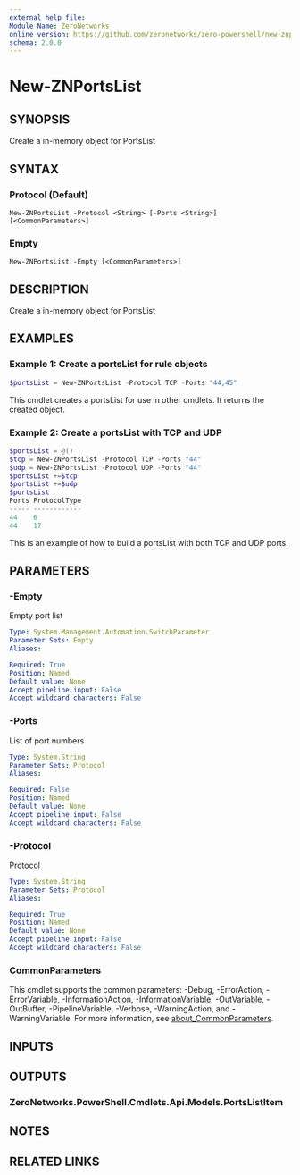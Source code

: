 ```yaml
---
external help file:
Module Name: ZeroNetworks
online version: https://github.com/zeronetworks/zero-powershell/new-znportslist
schema: 2.0.0
---
```


# New-ZNPortsList

## SYNOPSIS
Create a in-memory object for PortsList

## SYNTAX

### Protocol (Default)
```
New-ZNPortsList -Protocol <String> [-Ports <String>] [<CommonParameters>]
```

### Empty
```
New-ZNPortsList -Empty [<CommonParameters>]
```

## DESCRIPTION
Create a in-memory object for PortsList

## EXAMPLES

### Example 1: Create a portsList for rule objects
```powershell
$portsList = New-ZNPortsList -Protocol TCP -Ports "44,45"

```

This cmdlet creates a portsList for use in other cmdlets.
It returns the created object.

### Example 2: Create a portsList with TCP and UDP
```powershell
$portsList = @()
$tcp = New-ZNPortsList -Protocol TCP -Ports "44"
$udp = New-ZNPortsList -Protocol UDP -Ports "44"
$portsList +=$tcp
$portsList +=$udp
$portsList
Ports ProtocolType
----- ------------
44    6
44    17
```

This is an example of how to build a portsList with both TCP and UDP ports.

## PARAMETERS

### -Empty
Empty port list

```yaml
Type: System.Management.Automation.SwitchParameter
Parameter Sets: Empty
Aliases:

Required: True
Position: Named
Default value: None
Accept pipeline input: False
Accept wildcard characters: False
```

### -Ports
List of port numbers

```yaml
Type: System.String
Parameter Sets: Protocol
Aliases:

Required: False
Position: Named
Default value: None
Accept pipeline input: False
Accept wildcard characters: False
```

### -Protocol
Protocol

```yaml
Type: System.String
Parameter Sets: Protocol
Aliases:

Required: True
Position: Named
Default value: None
Accept pipeline input: False
Accept wildcard characters: False
```

### CommonParameters
This cmdlet supports the common parameters: -Debug, -ErrorAction, -ErrorVariable, -InformationAction, -InformationVariable, -OutVariable, -OutBuffer, -PipelineVariable, -Verbose, -WarningAction, and -WarningVariable. For more information, see [about_CommonParameters](http://go.microsoft.com/fwlink/?LinkID=113216).

## INPUTS

## OUTPUTS

### ZeroNetworks.PowerShell.Cmdlets.Api.Models.PortsListItem

## NOTES

## RELATED LINKS

